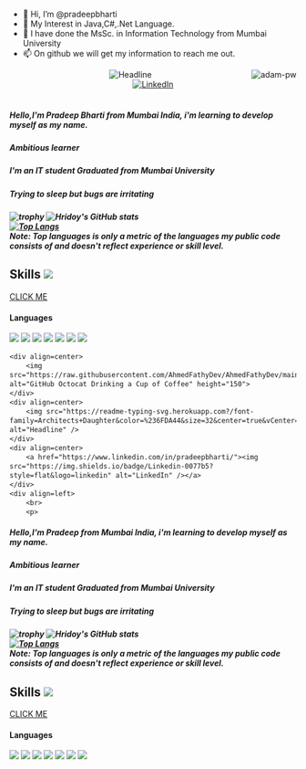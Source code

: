 - 👋 Hi, I’m @pradeepbharti 
- 👀 My Interest in Java,C#,.Net Language. 
- 🌱 I have done the MsSc. in Information Technology from Mumbai University 
- 📫 On github we will get my information to reach me out. 

<!---
pradeepbharti/pradeepbharti is a ✨ special ✨ repository because its `README.md` (this file) appears on your GitHub profile.
You can click the Preview link to take a look at your changes.
--->
<div>
    <div align=center>
        <p><img align="right" src="https://github.com/Adam-pw/Adam-pw/blob/main/animation_500_kxa883sd.gif" alt="adam-pw" /></p>
    </div>
    <div align=center>
        <img src="https://readme-typing-svg.herokuapp.com?/font-family=Architects+Daughter&color=%236FDA44&size=32&center=true&vCenter=true&width=600&height=50&lines=Hi+I'm+Pradeep+Bharti%F0%9F%91%8B;" alt="Headline" />
    </div>
    <div align=center>
        <a href="https://www.linkedin.com/in/pradeepbharti/"><img src="https://img.shields.io/badge/Linkedin-0077b5?style=flat&logo=linkedin" alt="LinkedIn" /></a>
    </div>
    <div align=left>
        <br>
        <p>
<h5>Hello,I'm <i>Pradeep Bharti</i> from Mumbai India, i'm learning to develop myself as my name.</h5>
         <h5>Ambitious learner<h5>
  <h5>I'm an IT student Graduated from Mumbai University </h5>
<h5>Trying to sleep but bugs are irritating<h5>
     
![trophy](https://github-profile-trophy.vercel.app/?username=Vikaspatel2&row=1&no-bg=true)
![Hridoy's GitHub stats](https://github-readme-stats.vercel.app/api?username=Vikaspatel2&show_icons=true&count_private=true&theme=great-gatsby) </br>
[![Top Langs](https://github-readme-stats.vercel.app/api/top-langs/?username=Vikaspatel2&theme=great-gatsby&layout=compact)](https://github.com/HridoyHazard)
</br>
<b>Note:</b> Top languages is only a metric of the languages my public code consists of and doesn't reflect experience or skill level.

## Skills <img src="https://media.giphy.com/media/iY8CRBdQXODJSCERIr/giphy.gif" width="30px">&nbsp; 
<a href="https://www.hackerrank.com/certificates/9aa4db46bf05">CLICK ME</a>
<h4> Languages </h4>
<span> 
  <img src="https://img.shields.io/badge/HTML5-E34F26?style=for-the-badge&logo=html5&logoColor=white">
  <img src="https://img.shields.io/badge/CSS3-1572B6?style=for-the-badge&logo=css3&logoColor=white">
  <img src="https://img.shields.io/badge/Python-F7DF1E?style=for-the-badge&logo=python&logoColor=black">
  <img src="https://img.shields.io/badge/Java-ED8B00?style=for-the-badge&logo=java&logoColor=white">
  <img src="https://img.shields.io/badge/C%2B%2B-00599C?style=for-the-badge&logo=c%2B%2B&logoColor=white">
  <img src="https://img.shields.io/badge/C-00599C?style=for-the-badge&logo=c&logoColor=white">
  <img src="https://img.shields.io/badge/PHP-777BB4?style=for-the-badge&logo=php&logoColor=white">
</span>


<!---
vikaspatel2/vikaspatel2 is a ✨ special ✨ repository because its README.md (this file) appears on your GitHub profile.
You can click the Preview link to take a look at your changes.
---><div>
    <div align=center>
        <img src="https://raw.githubusercontent.com/AhmedFathyDev/AhmedFathyDev/main/GitHub.png" alt="GitHub Octocat Drinking a Cup of Coffee" height="150">
    </div>
    <div align=center>
        <img src="https://readme-typing-svg.herokuapp.com?/font-family=Architects+Daughter&color=%236FDA44&size=32&center=true&vCenter=true&width=600&height=50&lines=Hi+I'm+Pradeep+Bharti%F0%9F%91%8B;" alt="Headline" />
    </div>
    <div align=center>
        <a href="https://www.linkedin.com/in/pradeepbharti/"><img src="https://img.shields.io/badge/Linkedin-0077b5?style=flat&logo=linkedin" alt="LinkedIn" /></a>
    </div>
    <div align=left>
        <br>
        <p>
<h5>Hello,I'm <i>Pradeep</i> from Mumbai India, i'm learning to develop myself as my name.</h5>
         <h5>Ambitious learner<h5>
  <h5>I'm an IT student Graduated from Mumbai University</h5>
<h5>Trying to sleep but bugs are irritating<h5>
     
![trophy](https://github-profile-trophy.vercel.app/?username=Vikaspatel2&row=1&no-bg=true)
![Hridoy's GitHub stats](https://github-readme-stats.vercel.app/api?username=Vikaspatel2&show_icons=true&count_private=true&theme=great-gatsby) </br>
[![Top Langs](https://github-readme-stats.vercel.app/api/top-langs/?username=Vikaspatel2&theme=great-gatsby&layout=compact)](https://github.com/HridoyHazard)
</br>
<b>Note:</b> Top languages is only a metric of the languages my public code consists of and doesn't reflect experience or skill level.

## Skills <img src="https://media.giphy.com/media/iY8CRBdQXODJSCERIr/giphy.gif" width="30px">&nbsp; 
<a href="[https://www.hackerrank.com/certificates/9aa4db46bf05](https://goldmedal.udemy.com/certificate/UC-d4e094f1-da7b-4877-956c-daae27aaa28c/)">CLICK ME</a>
<h4> Languages </h4>
<span> 
  <img src="https://img.shields.io/badge/HTML5-E34F26?style=for-the-badge&logo=html5&logoColor=white">
  <img src="https://img.shields.io/badge/CSS3-1572B6?style=for-the-badge&logo=css3&logoColor=white">
  <img src="https://img.shields.io/badge/Python-F7DF1E?style=for-the-badge&logo=python&logoColor=black">
  <img src="https://img.shields.io/badge/Java-ED8B00?style=for-the-badge&logo=java&logoColor=white">
  <img src="https://img.shields.io/badge/C%2B%2B-00599C?style=for-the-badge&logo=c%2B%2B&logoColor=white">
  <img src="https://img.shields.io/badge/C-00599C?style=for-the-badge&logo=c&logoColor=white">
  <img src="https://img.shields.io/badge/PHP-777BB4?style=for-the-badge&logo=php&logoColor=white">
</span>


<!---
pradeepbharti/pradeepbharti is a ✨ special ✨ repository because its README.md (this file) appears on your GitHub profile.
You can click the Preview link to take a look at your changes.
--->
